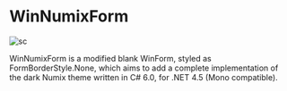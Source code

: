 # WinNumixForm

![sc](http://didi.wilomgfx.net/p/numix1.png)

WinNumixForm is a modified blank WinForm, styled as FormBorderStyle.None, which aims to add a complete implementation of the dark Numix theme written in C# 6.0, for .NET 4.5 (Mono compatible).